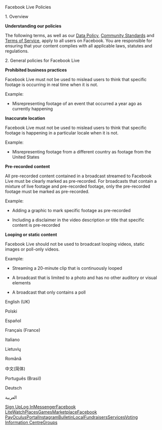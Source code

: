 Facebook Live Policies

1\. Overview

**Understanding our policies**

The following terms, as well as our [Data Policy](https://www.facebook.com/about/privacy/), [Community Standards](https://www.facebook.com/communitystandards/) and [Terms of Service](https://www.facebook.com/legal/terms), apply to all users on Facebook. You are responsible for ensuring that your content complies with all applicable laws, statutes and regulations.

2\. General policies for Facebook Live

**Prohibited business practices**

Facebook Live must not be used to mislead users to think that specific footage is occurring in real time when it is not.

Example:

*   Misrepresenting footage of an event that occurred a year ago as currently happening

**Inaccurate location**

Facebook Live must not be used to mislead users to think that specific footage is happening in a particular locale when it is not.

Example:

*   Misrepresenting footage from a different country as footage from the United States

**Pre-recorded content**

All pre-recorded content contained in a broadcast streamed to Facebook Live must be clearly marked as pre-recorded. For broadcasts that contain a mixture of live footage and pre-recorded footage, only the pre-recorded footage must be marked as pre-recorded.

Example:

*   Adding a graphic to mark specific footage as pre-recorded

*   Including a disclaimer in the video description or title that specific content is pre-recorded

**Looping or static content**

Facebook Live should not be used to broadcast looping videos, static images or poll-only videos.

Example:

*   Streaming a 20-minute clip that is continuously looped

*   A broadcast that is limited to a photo and has no other auditory or visual elements

*   A broadcast that only contains a poll

English (UK)

Polski

Español

Français (France)

Italiano

Lietuvių

Română

中文(简体)

Português (Brasil)

Deutsch

العربية

[Sign Up](https://www.facebook.com/reg/)[Log In](https://www.facebook.com/login/)[Messenger](https://l.facebook.com/l.php?u=https%3A%2F%2Fmessenger.com%2F&h=AT1Qexqb8o2QJ6u_ZQHjk-XECLK1H3oEBp0dDj7mSMp-pPKqwEZw8kHCF4gla5WqsUyRdcJ0Cb3O0x2yZMksRBPZXBgIREphopxKuIRmcqie-B9fe3ZZAI4SEwtalWSLEMZBl7DGdhO1Cs_T8FgPlBVM5gF7Vp3yHAcXnA)[Facebook Lite](https://www.facebook.com/lite/)[Watch](https://en-gb.facebook.com/watch/)[Places](https://www.facebook.com/places/)[Games](https://www.facebook.com/games/)[Marketplace](https://www.facebook.com/marketplace/)[Facebook Pay](https://pay.facebook.com/)[Oculus](https://l.facebook.com/l.php?u=https%3A%2F%2Fwww.oculus.com%2F&h=AT1Qexqb8o2QJ6u_ZQHjk-XECLK1H3oEBp0dDj7mSMp-pPKqwEZw8kHCF4gla5WqsUyRdcJ0Cb3O0x2yZMksRBPZXBgIREphopxKuIRmcqie-B9fe3ZZAI4SEwtalWSLEMZBl7DGdhO1Cs_T8FgPlBVM5gF7Vp3yHAcXnA)[Portal](https://portal.facebook.com/)[Instagram](https://l.facebook.com/l.php?u=https%3A%2F%2Fwww.instagram.com%2F&h=AT1Qexqb8o2QJ6u_ZQHjk-XECLK1H3oEBp0dDj7mSMp-pPKqwEZw8kHCF4gla5WqsUyRdcJ0Cb3O0x2yZMksRBPZXBgIREphopxKuIRmcqie-B9fe3ZZAI4SEwtalWSLEMZBl7DGdhO1Cs_T8FgPlBVM5gF7Vp3yHAcXnA)[Bulletin](https://www.bulletin.com/)[Local](https://www.facebook.com/local/lists/245019872666104/)[Fundraisers](https://www.facebook.com/fundraisers/)[Services](https://www.facebook.com/biz/directory/)[Voting Information Centre](https://www.facebook.com/votinginformationcenter/?entry_point=c2l0ZQ%3D%3D)[Groups](https://www.facebook.com/groups/explore/)